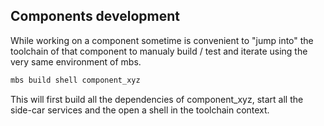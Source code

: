 ## Components development

While working on a component sometime is convenient to "jump into" the toolchain of that component to manualy build / test and iterate using the very same environment of mbs.

```sh
mbs build shell component_xyz
```

This will first build all the dependencies of component_xyz, start all the side-car services and the open a shell in the toolchain context.
